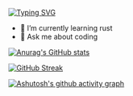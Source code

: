 [![Typing SVG](https://readme-typing-svg.demolab.com/?lines=Tomorrow+will+be+better;So+keep+going)](https://git.io/typing-svg)

- 🌱 I’m currently learning rust
- 💬 Ask me about coding

[![Anurag's GitHub stats](https://github-readme-stats.vercel.app/api?username=jane-212)](https://github.com/anuraghazra/github-readme-stats)

[![GitHub Streak](https://streak-stats.demolab.com/?user=jane-212)](https://git.io/streak-stats)

[![Ashutosh's github activity graph](https://activity-graph.herokuapp.com/graph?username=Ashutosh00710&theme=dracula)](https://github.com/ashutosh00710/github-readme-activity-graph)
